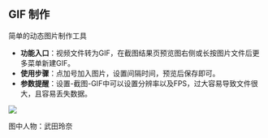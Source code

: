 ## GIF 制作

简单的动态图片制作工具

* **功能入口**：视频文件转为GIF，在截图结果页预览图右侧或长按图片文件后更多菜单新建GIF。
* **使用步骤**：点加号加入图片，设置间隔时间，预览后保存即可。
* **参数提醒**：设置-截图-GIF中可以设置分辨率以及FPS，过大容易导致文件很大，且容易丢失数据。

![](http://ww1.sinaimg.cn/large/6b1dd0a7ly1fzrdcmd8f7j20u013sk0t.jpg)

图中人物：武田玲奈

